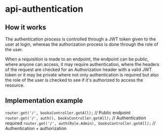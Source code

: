 # api-authentication

## How it works
The authentication process is controlled through a JWT token given to the user at login, whereas the authorization process is done through the role of the user.

When a requisition is made to an endpoint, the endpoint can be public, where anyone can access, it may require authentication, where the headers of the request are checked for an Authorization header with a valid JWT token or it may be private where not only authentication is required but also the role of the user is checked to see if it's authorized to access the resource.

## Implementation example
`router.get('/', booksController.getAll);` // Public endpoint
`router.get('/', auth(), booksController.getAll);` // Authentication required
`router.get('/', auth(Role.Admin), booksController.getAll);` // Authentication + authorization
